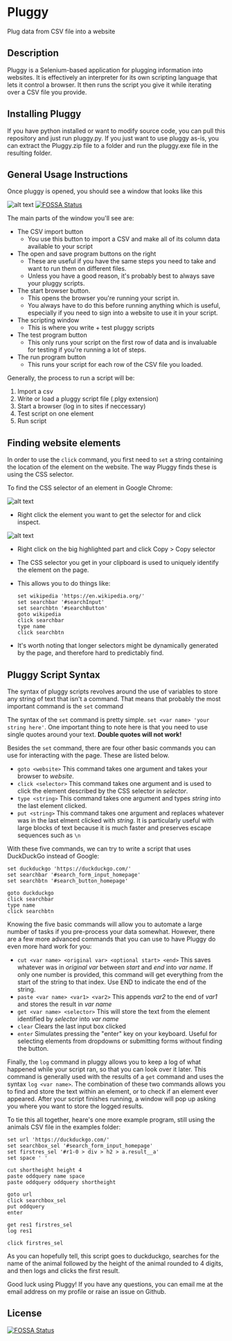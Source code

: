 # Pluggy
Plug data from CSV file into a website

## Description
Pluggy is a Selenium-based application for plugging information into websites. 
It is effectively an interpreter for its own scripting language that lets it control a browser.
It then runs the script you give it while iterating over a CSV file you provide.
 
## Installing Pluggy

If you have python installed or want to modify source code, you can pull this repository and just run pluggy.py. 
If you just want to use pluggy as-is, you can extract the Pluggy.zip file to a folder and run the pluggy.exe file in the resulting folder.

## General Usage Instructions
Once pluggy is opened, you should see a window that looks like this

![alt text](window.PNG "Pluggy Main Window")
[![FOSSA Status](https://app.fossa.io/api/projects/git%2Bgithub.com%2FQuietImCoding%2FPluggy.svg?type=shield)](https://app.fossa.io/projects/git%2Bgithub.com%2FQuietImCoding%2FPluggy?ref=badge_shield)

The main parts of the window you'll see are:
* The CSV import button
    * You use this button to import a CSV and make all of its column data available to your script
* The open and save program buttons on the right
    * These are useful if you have the same steps you need to take and want to run them on different files.
    * Unless you have a good reason, it's probably best 
    to always save your pluggy scripts. 
* The start browser button. 
    * This opens the browser you're running your script in. 
    * You always have to do this before running anything which is useful, 
    especially if you need to sign into a website to use it in your script. 
* The scripting window
    * This is where you write + test pluggy scripts
* The test program button
    * This only runs your script on the first row of data and is invaluable for testing if you're running a lot of steps. 
* The run program button
    * This runs your script for each row of the CSV file you loaded. 

Generally, the process to run a script will be:
1. Import a csv
2. Write or load a pluggy script file (.plgy extension)
3. Start a browser (log in to sites if neccessary)
4. Test script on one element
5. Run script

## Finding website elements

In order to use the `click` command, you first need to `set` a string containing the location of the element on the website. 
The way Pluggy finds these is using the CSS selector. 

To find the CSS selector of an element in Google Chrome:

![alt text](githubsearch_inspect.PNG "Pluggy Main Window")
* Right click the element you want to get the selector for and click inspect. 

![alt text](copyselector.PNG "Pluggy Main Window")
* Right click on the big highlighted part and click Copy > Copy selector
* The CSS selector you get in your clipboard is used to uniquely identify the element on the page. 


* This allows you to do things like:

    ```
    set wikipedia 'https://en.wikipedia.org/'
    set searchbar '#searchInput'
    set searchbtn '#searchButton'
    goto wikipedia
    click searchbar
    type name
    click searchbtn
    ```

* It's worth noting that longer selectors might be dynamically generated by the page, and therefore hard to predictably find. 

## Pluggy Script Syntax

The syntax of pluggy scripts revolves around the use of variables to store any string of text that isn't a command. 
That means that probably the most important command is the `set` command

The syntax of the `set` command is pretty simple. `set <var name> 'your string here'`.
One important thing to note here is that you need to use single quotes around your text. **Double quotes will not work!**

Besides the `set` command, there are four other basic commands you can use for interacting with the page. These are listed below.

* `goto <website>` This command takes one argument and takes your browser to *website*.
* `click <selector>` This command takes one argument and is used to click the element described by the CSS selector in *selector*.
* `type <string>` This command takes one argument and types *string* into the last element clicked.
* `put <string>` This command takes one argument and replaces whatever was in the last elment clicked with *string*.
It is particularly useful with large blocks of text because it is much faster and preserves escape sequences such as `\n`

With these five commands, we can try to write a script that uses DuckDuckGo instead of Google:

```
set duckduckgo 'https://duckduckgo.com/'
set searchbar '#search_form_input_homepage'
set searchbtn '#search_button_homepage'

goto duckduckgo
click searchbar
type name
click searchbtn
```

Knowing the five basic commands will allow you to automate a large number of tasks if you pre-process your data somewhat.
However, there are a few more advanced commands that you can use to have Pluggy do even more hard work for you:

* ```cut <var name> <original var> <optional start> <end>``` This saves whatever was in *original var* between *start* and *end* into *var name*.
If only one number is provided, this command will get everything from the start of the string to that index. Use END to indicate the end of the string.
* ```paste <var name> <var1> <var2>``` This appends *var2* to the end of *var1* and stores the result in *var name*
* ```get <var name> <selector>``` This will store the text from the element identified by *selector* into *var name*
* ```clear``` Clears the last input box clicked
* ```enter``` Simulates pressing the "enter" key on your keyboard. 
Useful for selecting elements from dropdowns or submitting forms without finding the button.

Finally, the `log` command in pluggy allows you to keep a log of what happened while your script ran, so that you can look over it later. 
This command is generally used with the results of a `get` command and uses the syntax `log <var name>`. 
The combination of these two commands allows you to find and store the text within an element, or to check if an element ever appeared.
After your script finishes running, a window will pop up asking you where you want to store the logged results.

To tie this all together, heare's one more example program, still using the animals CSV file in the examples folder:

 ```
 set url 'https://duckduckgo.com/'
set searchbox_sel '#search_form_input_homepage'
set firstres_sel '#r1-0 > div > h2 > a.result__a'
set space ' '

cut shortheight height 4
paste oddquery name space
paste oddquery oddquery shortheight

goto url
click searchbox_sel
put oddquery
enter

get res1 firstres_sel
log res1

click firstres_sel
```

As you can hopefully tell, this script goes to duckduckgo, 
searches for the name of the animal followed by the height of the animal rounded to 4 digits, 
and then logs and clicks the first result.

Good luck using Pluggy! If you have any questions, you can email me at the email address on my profile or raise an issue on Github. 

## License
[![FOSSA Status](https://app.fossa.io/api/projects/git%2Bgithub.com%2FQuietImCoding%2FPluggy.svg?type=large)](https://app.fossa.io/projects/git%2Bgithub.com%2FQuietImCoding%2FPluggy?ref=badge_large)